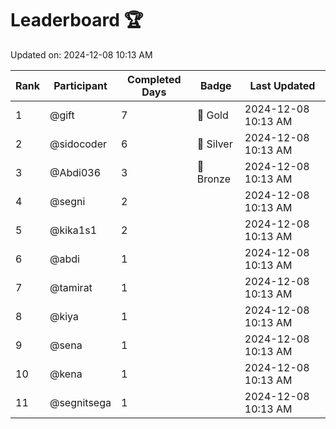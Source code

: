 # Leaderboard 🏆

Updated on: 2024-12-08 10:13 AM

| Rank | Participant       | Completed Days | Badge      | Last Updated         |
|------|-------------------|----------------|------------|----------------------|
| 1    | @gift             | 7              | 🏅 Gold     | 2024-12-08 10:13 AM |
| 2    | @sidocoder        | 6              | 🥈 Silver   | 2024-12-08 10:13 AM |
| 3    | @Abdi036          | 3              | 🥉 Bronze   | 2024-12-08 10:13 AM |
| 4    | @segni            | 2              |            | 2024-12-08 10:13 AM |
| 5    | @kika1s1          | 2              |            | 2024-12-08 10:13 AM |
| 6    | @abdi             | 1              |            | 2024-12-08 10:13 AM |
| 7    | @tamirat          | 1              |            | 2024-12-08 10:13 AM |
| 8    | @kiya             | 1              |            | 2024-12-08 10:13 AM |
| 9    | @sena             | 1              |            | 2024-12-08 10:13 AM |
| 10   | @kena             | 1              |            | 2024-12-08 10:13 AM |
| 11   | @segnitsega       | 1              |            | 2024-12-08 10:13 AM |
